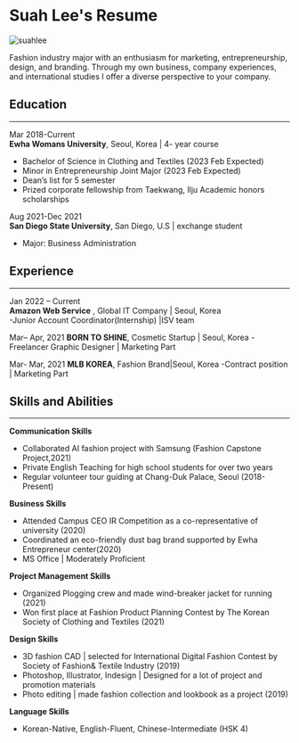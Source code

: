 # Suah Lee's Resume


![suahlee](https://user-images.githubusercontent.com/100741185/156727894-32b68bbe-c8cd-415a-b58b-b6521bd590ff.png)

Fashion industry major with an enthusiasm for marketing, entrepreneurship, design, and branding. Through my
own business, company experiences, and international studies I offer a diverse perspective to your company.

## Education
---
Mar 2018-Current  
**Ewha Womans University**, Seoul, Korea | 4- year course
 - Bachelor of Science in Clothing and Textiles (2023 Feb Expected)
 - Minor in Entrepreneurship Joint Major (2023 Feb Expected)
 - Dean’s list for 5 semester
 - Prized corporate fellowship from Taekwang, Ilju Academic honors scholarships
                  
Aug 2021-Dec 2021  
**San Diego State University**, San Diego, U.S | exchange student
 - Major: Business Administration

## Experience
---
Jan 2022 – Current  
**Amazon Web Service** , Global IT Company | Seoul, Korea   
-Junior Account Coordinator(Internship) |ISV team  

Mar– Apr, 2021
**BORN TO SHINE**, Cosmetic Startup | Seoul, Korea
-Freelancer Graphic Designer | Marketing Part  

Mar- Mar, 2021
**MLB KOREA**, Fashion Brand|Seoul, Korea
-Contract position | Marketing Part

## Skills and Abilities
---
**Communication Skills**  
- Collaborated AI fashion project with Samsung (Fashion Capstone Project,2021)  
- Private English Teaching for high school students for over two years  
- Regular volunteer tour guiding at Chang-Duk Palace, Seoul (2018-Present)  

**Business Skills**  
- Attended Campus CEO IR Competition as a co-representative of university (2020)  
- Coordinated an eco-friendly dust bag brand supported by Ewha Entrepreneur center(2020)  
- MS Office | Moderately Proficient  

**Project Management Skills**  
- Organized Plogging crew and made wind-breaker jacket for running (2021)  
- Won first place at Fashion Product Planning Contest by The Korean Society of Clothing and Textiles (2021)  

**Design Skills**  
- 3D fashion CAD | selected for International Digital Fashion Contest by Society of Fashion& Textile Industry (2019)  
- Photoshop, Illustrator, Indesign | Designed for a lot of project and promotion materials  
- Photo editing | made fashion collection and lookbook as a project (2019)  

**Language Skills**  
- Korean-Native, English-Fluent, Chinese-Intermediate (HSK 4)  

